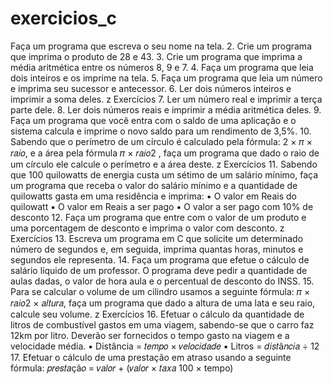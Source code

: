 # exercicios_c
Faça um programa que escreva o seu nome na tela. 2. Crie um programa que imprima o produto de 28 e 43. 3. Crie um programa que imprima a média aritmética entre os números 8, 9 e 7. 4. Faça um programa que leia dois inteiros e os imprime na tela. 5. Faça um programa que leia um número e imprima seu sucessor e antecessor. 6. Ler dois números inteiros e imprimir a soma deles. z Exercícios 7. Ler um número real e imprimir a terça parte dele. 8. Ler dois números reais e imprimir a média aritmética deles. 9. Faça um programa que você entra com o saldo de uma aplicação e o sistema calcula e imprime o novo saldo para um rendimento de 3,5%. 10. Sabendo que o perímetro de um círculo é calculado pela fórmula: 2 × 𝜋 × 𝑟𝑎𝑖𝑜, e a área pela fórmula 𝜋 × 𝑟𝑎𝑖𝑜2 , faça um programa que dado o raio de um círculo ele calcule o perímetro e a área deste. z Exercícios 11. Sabendo que 100 quilowatts de energia custa um sétimo de um salário mínimo, faça um programa que receba o valor do salário mínimo e a quantidade de quilowatts gasta em uma residência e imprima: ▪ O valor em Reais do quilowatt ▪ O valor em Reais a ser pago ▪ O valor a ser pago com 10% de desconto 12. Faça um programa que entre com o valor de um produto e uma porcentagem de desconto e imprima o valor com desconto. z Exercícios 13. Escreva um programa em C que solicite um determinado número de segundos e, em seguida, imprima quantas horas, minutos e segundos ele representa. 14. Faça um programa que efetue o cálculo de salário líquido de um professor. O programa deve pedir a quantidade de aulas dadas, o valor de hora aula e o percentual de desconto do INSS. 15. Para se calcular o volume de um cilindro usamos a seguinte fórmula: 𝜋 × 𝑟𝑎𝑖𝑜2 × 𝑎𝑙𝑡𝑢𝑟𝑎, faça um programa que dado a altura de uma lata e seu raio, calcule seu volume. z Exercícios 16. Efetuar o cálculo da quantidade de litros de combustível gastos em uma viagem, sabendo-se que o carro faz 12km por litro. Deverão ser fornecidos o tempo gasto na viagem e a velocidade média. ▪ Distância = 𝑡𝑒𝑚𝑝𝑜 × 𝑣𝑒𝑙𝑜𝑐𝑖𝑑𝑎𝑑𝑒 ▪ Litros = 𝑑𝑖𝑠𝑡â𝑛𝑐𝑖𝑎 ÷ 12 17. Efetuar o cálculo de uma prestação em atraso usando a seguinte fórmula: 𝑝𝑟𝑒𝑠𝑡𝑎çã𝑜 = 𝑣𝑎𝑙𝑜𝑟 + (𝑣𝑎𝑙𝑜𝑟 × 𝑡𝑎𝑥𝑎 100 × tempo)
